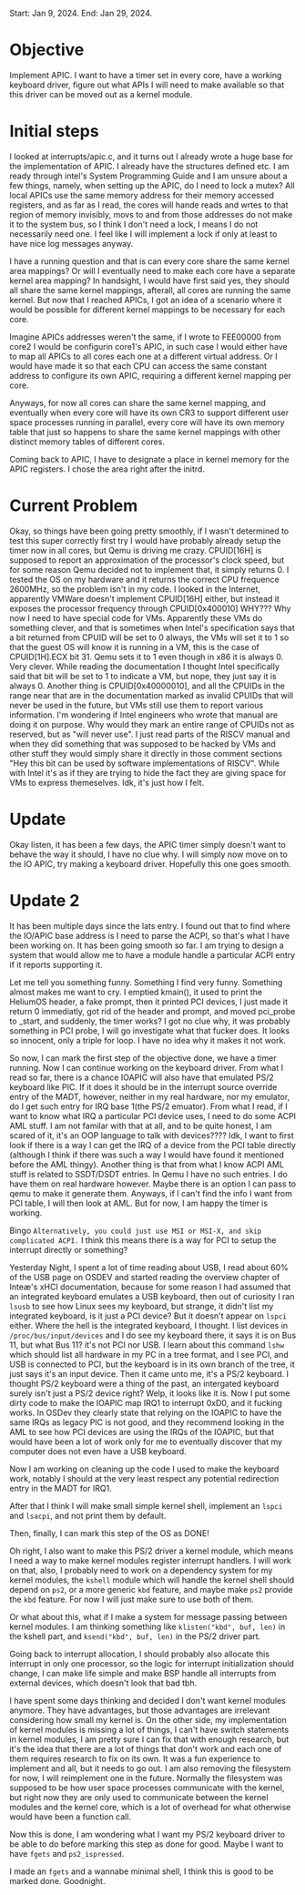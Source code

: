 Start: Jan 9, 2024.
End: Jan 29, 2024.
# Objective
Implement APIC. I want to have a timer set in every core, have a working keyboard
driver, figure out what APIs I will need to make available so that this driver can be moved
out as a kernel module.

# Initial steps
I looked at interrupts/apic.c, and it turns out I already wrote a huge base for the implementation
of APIC. I already have the structures defined etc. I am ready through intel's System Programming Guide
and I am unsure about a few things, namely, when setting up the APIC, do I need to lock a mutex? All
local APICs use the same memory address for their memory accessed registers, and as far as I read,
the cores will hande reads and wrtes to that region of memory invisibly, movs to and from those
addresses do not make it to the system bus, so I think I don't need a lock, I means I do not necessarily
need one. I feel like I will implement a lock if only at least to have nice log messages anyway.

I have a running question and that is can every core share the same kernel area mappings? Or will I eventually
need to make each core have a separate kernel area mapping? In handsight, I would have first said yes, they should
all share the same kernel mappings, afterall, all cores are running the same kernel. But now that I reached APICs,
I got an idea of a scenario where it would be possible for different kernel mappings to be necessary for each core.

Imagine APICs addresses weren't the same, if I wrote to FEE00000 from core2 I would be configurin core1's APIC, in such
case I would either have to map all APICs to all cores each one at a different virtual address. Or I would have made it
so that each CPU can access the same constant address to configure its own APIC, requiring a different kernel mapping
per core.

Anyways, for now all cores can share the same kernel mapping, and eventually when every core will have its own CR3 to
support different user space processes running in parallel, every core will have its own memory table that just so happens
to share the same kernel mappings with other distinct memory tables of different cores.

Coming back to APIC, I have to designate a place in kernel memory for the APIC registers. I chose the area right
after the initrd.

# Current Problem
Okay, so things have been going pretty smoothly, if I wasn't determined to test this super correctly
first try I would have probably already setup the timer now in all cores, but Qemu is driving me crazy.
CPUID[16H] is supposed to report an approximation of the processor's clock speed, but for some reason
Qemu decided not to implement that, it simply returns 0. I tested the OS on my hardware and it returns
the correct CPU frequence 2600MHz, so the problem isn't in my code. I looked in the Internet, apparently
VMWare doesn't implement CPUID[16H] either, but instead it exposes the processor frequency through CPUID[0x400010]
WHY??? Why now I need to have special code for VMs. Apparently these VMs do something clever, and that is
sometimes when Intel's specification says that a bit returned from CPUID will be set to 0 always, the VMs will set it to
1 so that the guest OS will know it is running in a VM, this is the case of CPUID[1H].ECX bit 31. Qemu sets it to 1 even
though in x86 it is always 0. Very clever. While reading the documentation I thought Intel specifically said that bit will
be set to 1 to indicate a VM, but nope, they just say it is always 0. Another thing is CPUID[0x40000010], and all the CPUIDs
in the range near that are in the documentation marked as invalid CPUIDs that will never be used in the future, but VMs
still use them to report various information. I'm wondering if Intel engineers who wrote that manual are doing it on purpose.
Why would they mark an entire range of CPUIDs not as reserved, but as "will never use". I just read parts of the RISCV manual
and when they did something that was supposed to be hacked by VMs and other stuff they would simply share it directly in those
comment sections "Hey this bit can be used by software implementations of RISCV". While with Intel it's as if they are trying to
hide the fact they are giving space for VMs to express themeselves. Idk, it's just how I felt.

# Update
Okay listen, it has been a few days, the APIC timer simply doesn't want to behave the way it should, I have no clue why.
I will simply now move on to the IO APIC, try making a keyboard driver. Hopefully this one goes smooth.

# Update 2
It has been multiple days since the lats entry. I found out that to find where the IO/APIC base address is I need to parse
the ACPI, so that's what I have been working on. It has been going smooth so far. I am trying to design a system that would
allow me to have a module handle a particular ACPI entry if it reports supporting it.


Let me tell you something funny. Something I find very funny. Something almost makes me want to cry. I emptied kmain(),
it used to print the HeliumOS header, a fake prompt, then it printed PCI devices, I just made it return 0 immediatly, got
rid of the header and prompt, and moved pci_probe to _start, and suddenly, the timer works? I got no clue why, it was probably something
in PCI probe, I will go investigate what that fucker does. It looks so innocent, only a triple for loop. I have no idea why it makes
it not work.

So now, I can mark the first step of the objective done, we have a timer running. Now I can continue working on the keyboard
driver. From what I read so far, there is a chance IOAPIC will also have that emulated PS/2 keyboard like PIC. If it does
it should be in the interrupt source override entry of the MADT, however, neither in my real hardware, nor my emulator, do I get
such entry for IRQ base 1(the PS/2 emuator). From what I read, if I want to know what IRQ a particular PCI device uses, I need to do
some ACPI AML stuff. I am not familar with that at all, and to be quite honest, I am scared of it, it's an OOP language to talk with
devices???? Idk, I want to first look if there is a way I can get the IRQ of a device from the PCI table directly (although I think
if there was such a way I would have found it mentioned before the AML thingy). Another thing is that from what I know ACPI AML
stuff is related to SSDT/DSDT entries. In Qemu I have no such entries. I do have them on real hardware however. Maybe there is an
option I can pass to qemu to make it generate them. Anyways, if I can't find the info I want from PCI table, I will then look at
AML. But for now, I am happy the timer is working.

Bingo `Alternatively, you could just use MSI or MSI-X, and skip complicated ACPI.` I think this means there is a way for PCI
to setup the interrupt directly or something?

Yesterday Night, I spent a lot of time reading about USB, I read about 60% of the USB page on OSDEV and started reading the overview
chapter of Inteæ's xHCI documentation, because for some reason I had assumed that an integrated keyboard emulates a USB keyboard, then
out of curiosity I ran `lsusb` to see how Linux sees my keyboard, but strange, it didn't list my integrated keyboard, is it just a PCI
device? But it doesn't appear on `lspci` either. Where the hell is the integrated keyboard, I thought. I list devices in
`/proc/bus/input/devices` and I do see my keyboard there, it says it is on Bus 11, but what Bus 11? it's not PCI nor USB. I learn about
this command `lshw` which should list all hardware in my PC in a tree format, and I see PCI, and USB is connected to PCI, but the keyboard is
in its own branch of the tree, it just says it's an input device. Then it came unto me, it's a PS/2 keyboard. I thought PS/2 keyboard were
a thing of the past, an intergated keyboard surely isn't just a PS/2 device right? Welp, it looks like it is. Now I put some dirty code
to make the IOAPIC map IRQ1 to interrupt 0xD0, and it fucking works. In OSDev they clearly state that relying on the IOAPIC to have the
same IRQs as legacy PIC is not good, and they recommend looking in the AML to see how PCI devices are using the IRQs of the IOAPIC, but
that would have been a lot of work only for me to eventually discover that my computer does not even have a USB keyboard.

Now I am working on cleaning up the code I used to make the keyboard work, notably I should at the very least respect any potential
redirection entry in the MADT for IRQ1.

After that I think I will make small simple kernel shell, implement an `lspci` and `lsacpi`, and not print them by default.

Then, finally, I can mark this step of the OS as DONE!

Oh right, I also want to make this PS/2 driver a kernel module, which means I need a way to make kernel modules register
interrupt handlers. I will work on that, also, I probably need to work on a dependency system for my kernel modules, the `kshell`
module which will handle the kernel shell should depend on `ps2`, or a more generic `kbd` feature, and maybe make `ps2` provide the `kbd`
feature. For now I will just make sure to use both of them.

Or what about this, what if I make a system for message passing between kernel modules. I am thinking something like `klisten("kbd", buf, len)` in the
kshell part, and `ksend("kbd", buf, len)` in the PS/2 driver part.

Going back to interrupt allocation, I should probably also allocate this interrupt in only one processor, so the logic for interrupt initialization
should change, I can make life simple and make BSP handle all interrupts from external devices, which doesn't look that bad tbh.

I have spent some days thinking and decided I don't want kernel modules anymore. They have advantages, but those advantages are irrelevant
considering how small my kernel is. On the other side, my implementation of kernel modules is missing a lot of things, I can't have switch
statements in kernel modules, I am pretty sure I can fix that with enough research, but it's the idea that there are a lot of things that
don't work and each one of them requires research to fix on its own. It was a fun experience to implement and all, but it needs to go out.
I am also removing the filesystem for now, I will reimplement one in the future. Normally the filesystem was supposed to be how user space
processes communicate with the kernel, but right now they are only used to communicate between the kernel modules and the kernel core, which is
a lot of overhead for what otherwise would have been a function call.

Now this is done, I am wondering what I want my PS/2 keyboard driver to be able to do before marking this step as done for good.
Maybe I want to have `fgets` and `ps2_ispressed`.

I made an `fgets` and a wannabe minimal shell, I think this is good to be marked done.
Goodnight.
